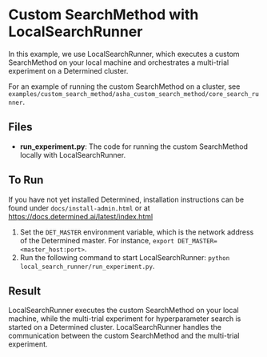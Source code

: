 # Custom SearchMethod with LocalSearchRunner

In this example, we use LocalSearchRunner, which executes a custom SearchMethod on your local machine and 
orchestrates a multi-trial experiment on a Determined cluster.

For an example of running the custom SearchMethod on a cluster, 
see `examples/custom_search_method/asha_custom_search_method/core_search_runner`.

## Files
* **run_experiment.py**: The code for running the custom SearchMethod locally with LocalSearchRunner.

## To Run
If you have not yet installed Determined, installation instructions can be found
under `docs/install-admin.html` or at https://docs.determined.ai/latest/index.html

1. Set the `DET_MASTER` environment variable, which is the network address of the Determined master.
For instance, `export DET_MASTER=<master_host:port>`.
2. Run the following command to start LocalSearchRunner: `python local_search_runner/run_experiment.py`.

## Result
LocalSearchRunner executes the custom SearchMethod on your local machine, 
while the multi-trial experiment for hyperparameter search is started on a Determined cluster.
LocalSearchRunner handles the communication between the custom SearchMethod and the multi-trial experiment.
